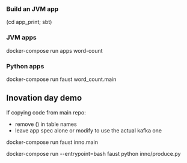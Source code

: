 ### Build an JVM app
(cd app_print; sbt)

### JVM apps
docker-compose run apps word-count

### Python apps
docker-compose run faust word_count.main

## Inovation day demo

If copying code from main repo:
  - remove () in table names
  - leave app spec alone or modify to use the actual kafka one

docker-compose run faust inno.main

docker-compose run --entrypoint=bash faust
python inno/produce.py

